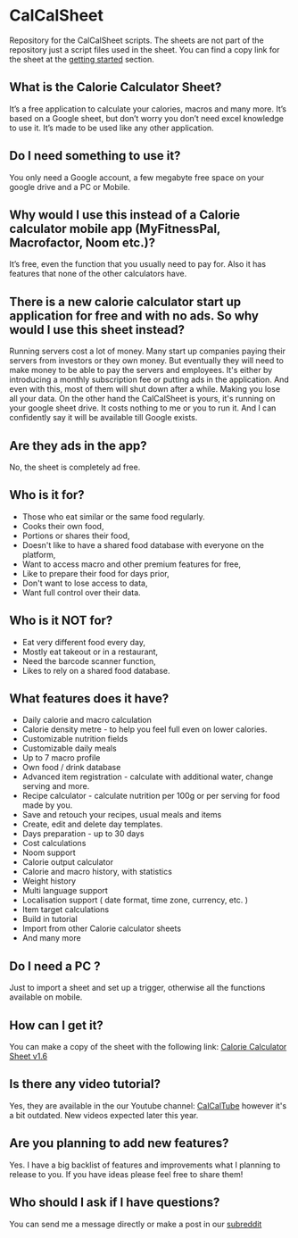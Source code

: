 # CalCalSheet
Repository for the CalCalSheet scripts. The sheets are not part of the repository just a script files used in the sheet. 
You can find a copy link for the sheet at the [getting started](#how-can-i-get-it) section. 

## What is the Calorie Calculator Sheet? 
It’s a free application to calculate your calories, macros and many more. It’s based on a Google sheet, but don’t worry you don’t need excel knowledge to use it. It’s made to be used like any other application. 

## Do I need something to use it?  
You only need a Google account, a few megabyte free space on your google drive and a PC or Mobile.

## Why would I use this instead of a Calorie calculator mobile app (MyFitnessPal, Macrofactor, Noom etc.)?
It’s free, even the function that you usually need to pay for. Also it has features that none of the other calculators have. 

## There is a new calorie calculator start up application for free and with no ads. So why would I use this sheet instead?
Running servers cost a lot of money. Many start up companies paying their servers from investors or they own money. But eventually they will need to make money to be able to pay the servers and employees. It's either by introducing a monthly subscription fee or putting ads in the application. And even with this, most of them will shut down after a while. Making you lose all your data.
On the other hand the CalCalSheet is yours, it's running on your google sheet drive. It costs nothing to me or you to run it. And I can confidently say it will be available till Google exists.

## Are they ads in the app?
No, the sheet is completely ad free.

## Who is it for?
- Those who eat similar or the same food regularly. 
- Cooks their own food,
- Portions or shares their food, 
- Doesn't like to have a shared food database with everyone on the platform, 
- Want to access macro and other premium features for free,
- Like to prepare their food for days prior,
- Don't want to lose access to data,
- Want full control over their data. 

## Who is it NOT for?
- Eat very different food every day,
- Mostly eat takeout or in a restaurant,
- Need the barcode scanner function,
- Likes to rely on a shared food database.

## What features does it have? 
- Daily calorie and macro calculation
- Calorie density metre - to help you feel full even on lower calories.
- Customizable nutrition fields
- Customizable daily meals
- Up to 7 macro profile
- Own food / drink database
- Advanced item registration - calculate with additional water, change serving and more.
- Recipe calculator - calculate nutrition per 100g or per serving for food made by you. 
- Save and retouch your recipes, usual meals and items
- Create, edit and delete day templates.
- Days preparation - up to 30 days
- Cost calculations
- Noom support
- Calorie output calculator
- Calorie and macro history, with statistics
- Weight history
- Multi language support
- Localisation support ( date format, time zone, currency, etc. )
- Item target calculations
- Build in tutorial
- Import from other Calorie calculator sheets
- And many more

## Do I need a PC ?
Just to import a sheet and set up a trigger, otherwise all the functions available on mobile.

## How can I get it?
You can make a copy of the sheet with the following link: [Calorie Calculator Sheet v1.6](https://shorturl.at/Gvi1M)

## Is there any video tutorial?
Yes, they are available in the our Youtube channel:  [CalCalTube](https://www.youtube.com/@CalCalTube) however it's a bit outdated. New videos expected later this year.

## Are you planning to add new features?
Yes. I have a big backlist of features and improvements what I planning to release to you. If you have ideas please feel free to share them!

## Who should I ask if I have questions? 
You can send me a message directly or make a post in our [subreddit](https://www.reddit.com/r/calcalsheet)